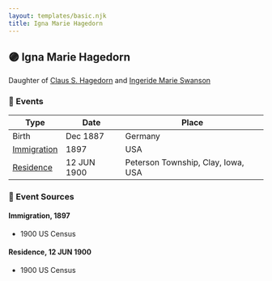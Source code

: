 ```yaml
---
layout: templates/basic.njk
title: Igna Marie Hagedorn
---
```

## 🟣 Igna Marie Hagedorn

Daughter of [Claus S. Hagedorn](/people/8/89695136) and [Ingeride Marie Swanson](/people/4/41786466)

### 📆 Events

Type | Date | Place
------ | ------ | ------
Birth | Dec 1887 | Germany
[Immigration](#event-a79f517c-6894-474e-a258-2dbb6b13934b) | 1897 | USA
[Residence](#event-34a8a3d8-d55a-498b-9055-d9a417496f9a) | 12 JUN 1900 | Peterson Township, Clay, Iowa, USA

### 📰 Event Sources

#### <a id="event-a79f517c-6894-474e-a258-2dbb6b13934b"></a> Immigration, 1897
* 1900 US Census

#### <a id="event-34a8a3d8-d55a-498b-9055-d9a417496f9a"></a> Residence, 12 JUN 1900
* 1900 US Census
